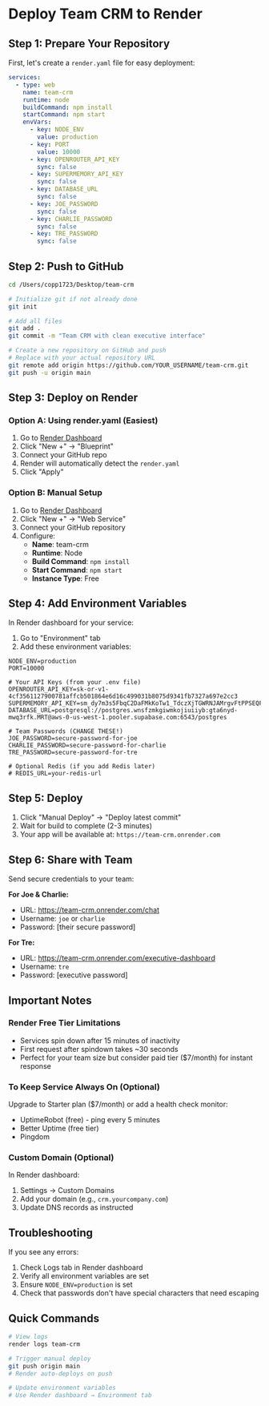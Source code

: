 # Deploy Team CRM to Render

## Step 1: Prepare Your Repository

First, let's create a `render.yaml` file for easy deployment:

```yaml
services:
  - type: web
    name: team-crm
    runtime: node
    buildCommand: npm install
    startCommand: npm start
    envVars:
      - key: NODE_ENV
        value: production
      - key: PORT
        value: 10000
      - key: OPENROUTER_API_KEY
        sync: false
      - key: SUPERMEMORY_API_KEY
        sync: false
      - key: DATABASE_URL
        sync: false
      - key: JOE_PASSWORD
        sync: false
      - key: CHARLIE_PASSWORD
        sync: false
      - key: TRE_PASSWORD
        sync: false
```

## Step 2: Push to GitHub

```bash
cd /Users/copp1723/Desktop/team-crm

# Initialize git if not already done
git init

# Add all files
git add .
git commit -m "Team CRM with clean executive interface"

# Create a new repository on GitHub and push
# Replace with your actual repository URL
git remote add origin https://github.com/YOUR_USERNAME/team-crm.git
git push -u origin main
```

## Step 3: Deploy on Render

### Option A: Using render.yaml (Easiest)
1. Go to [Render Dashboard](https://dashboard.render.com)
2. Click "New +" → "Blueprint"
3. Connect your GitHub repo
4. Render will automatically detect the `render.yaml`
5. Click "Apply"

### Option B: Manual Setup
1. Go to [Render Dashboard](https://dashboard.render.com)
2. Click "New +" → "Web Service"
3. Connect your GitHub repository
4. Configure:
   - **Name**: team-crm
   - **Runtime**: Node
   - **Build Command**: `npm install`
   - **Start Command**: `npm start`
   - **Instance Type**: Free

## Step 4: Add Environment Variables

In Render dashboard for your service:
1. Go to "Environment" tab
2. Add these environment variables:

```
NODE_ENV=production
PORT=10000

# Your API Keys (from your .env file)
OPENROUTER_API_KEY=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
SUPERMEMORY_API_KEY=sm_dy7m3s5FbqC2DaFMkKoTw1_TdczXjTGWRNJAMrgvFtPPSEQFDDBKfVNNMQeAExXUgYTHANSyeNfXgCKOuuweESz
DATABASE_URL=postgresql://postgres.wnsfzmkgiwmkojiuiiyb:gta6nyd-mwq3rfk.MRT@aws-0-us-west-1.pooler.supabase.com:6543/postgres

# Team Passwords (CHANGE THESE!)
JOE_PASSWORD=secure-password-for-joe
CHARLIE_PASSWORD=secure-password-for-charlie
TRE_PASSWORD=secure-password-for-tre

# Optional Redis (if you add Redis later)
# REDIS_URL=your-redis-url
```

## Step 5: Deploy

1. Click "Manual Deploy" → "Deploy latest commit"
2. Wait for build to complete (2-3 minutes)
3. Your app will be available at: `https://team-crm.onrender.com`

## Step 6: Share with Team

Send secure credentials to your team:

**For Joe & Charlie:**
- URL: https://team-crm.onrender.com/chat
- Username: `joe` or `charlie`
- Password: [their secure password]

**For Tre:**
- URL: https://team-crm.onrender.com/executive-dashboard  
- Username: `tre`
- Password: [executive password]

## Important Notes

### Render Free Tier Limitations
- Services spin down after 15 minutes of inactivity
- First request after spindown takes ~30 seconds
- Perfect for your team size but consider paid tier ($7/month) for instant response

### To Keep Service Always On (Optional)
Upgrade to Starter plan ($7/month) or add a health check monitor:
- UptimeRobot (free) - ping every 5 minutes
- Better Uptime (free tier)
- Pingdom

### Custom Domain (Optional)
In Render dashboard:
1. Settings → Custom Domains
2. Add your domain (e.g., `crm.yourcompany.com`)
3. Update DNS records as instructed

## Troubleshooting

If you see any errors:
1. Check Logs tab in Render dashboard
2. Verify all environment variables are set
3. Ensure `NODE_ENV=production` is set
4. Check that passwords don't have special characters that need escaping

## Quick Commands

```bash
# View logs
render logs team-crm

# Trigger manual deploy
git push origin main
# Render auto-deploys on push

# Update environment variables
# Use Render dashboard → Environment tab
```